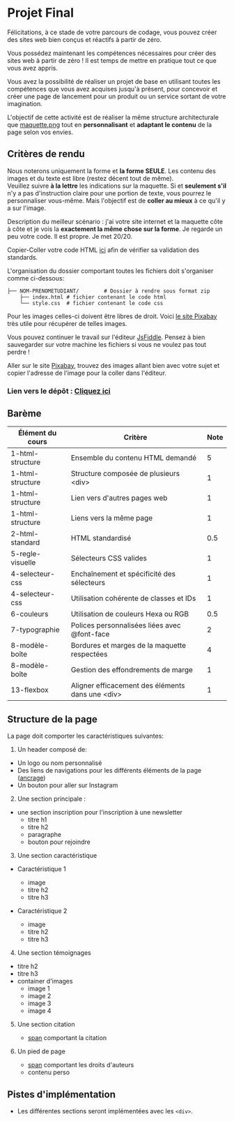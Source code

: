 # Projet Final

Félicitations, à ce stade de votre parcours de codage, vous pouvez créer des sites web bien conçus et réactifs à partir de zéro.

Vous possédez maintenant les compétences nécessaires pour créer des sites web à partir de zéro ! Il est temps de mettre en pratique tout ce que vous avez appris.

Vous avez la possibilité de réaliser un projet de base en utilisant toutes les compétences que vous avez acquises jusqu'à présent, pour concevoir et créer une page de lancement pour un produit ou un service sortant de votre imagination.

L'objectif de cette activité est de réaliser la même structure architecturale que [maquette.png](./maquette.png) tout en **personnalisant** et **adaptant le contenu** de la page selon vos envies.  

## Critères de rendu

Nous noterons uniquement la forme et **la forme SEULE**. Les contenu des images et du texte est libre (restez décent tout de même).  
Veuillez suivre **à la lettre** les indications sur la maquette. Si et **seulement s'il** n'y a pas d'instruction claire pour une portion de texte, vous pourrez le personnaliser vous-même. Mais l'objectif est de **coller au mieux** à ce qu'il y a sur l'image.  

Description du meilleur scénario : j'ai votre site internet et la maquette côte à côte et je vois la **exactement la même chose sur la forme**. Je regarde un peu votre code. Il est propre. Je met 20/20.

Copier-Coller votre code HTML [ici](https://validator.w3.org/#validate_by_input) afin de vérifier sa validation des standards.

L'organisation du dossier comportant toutes les fichiers doit s'organiser comme ci-dessous:

```
├── NOM-PRENOMETUDIANT/        # Dossier à rendre sous format zip
    ├── index.html # fichier contenant le code html
    └── style.css  # fichier contenant le code css
```

Pour les images celles-ci doivent être libres de droit. Voici [le site Pixabay](https://pixabay.com/fr/) très utile  pour récupérer de telles images.

Vous pouvez continuer le travail sur l'éditeur [JsFiddle](https://jsfiddle.net/). Pensez à bien sauvegarder sur votre machine les fichiers si vous ne voulez pas tout perdre !

Aller sur le site [Pixabay](https://pixabay.com/fr/), trouvez des images allant bien avec votre sujet et copier l'adresse de l'image pour la coller dans l'éditeur.  

### Lien vers le dépôt : <a href="https://moodle.ucly.fr/20-21/mod/assign/view.php?id=33814" target="_blank">Cliquez ici</a>

## Barème
| Élément du cours | Critère | Note |
| --------------- | --------------- | --------------- |
| 1-html-structure | Ensemble du contenu HTML demandé | 5 |
| 1-html-structure | Structure composée de plusieurs \<div\> | 1 |
| 1-html-structure | Lien vers d'autres pages web | 1 |
| 1-html-structure | Liens vers la même page | 1 |
| 2-html-standard | HTML standardisé | 0.5 |
| 5-regle-visuelle | Sélecteurs CSS valides | 1 |
| 4-selecteur-css | Enchaînement et spécificité des sélecteurs | 1 |
| 4-selecteur-css | Utilisation cohérente de classes et IDs | 1 |
| 6-couleurs | Utilisation de couleurs Hexa ou RGB | 0.5 |
| 7-typographie | Polices personnalisées liées avec @font-face | 2 |
| 8-modèle-boîte | Bordures et marges de la maquette respectées | 4 |
| 8-modèle-boîte | Gestion des effondrements de marge | 1 |
| 13-flexbox | Aligner efficacement des éléments dans une \<div\> | 1 |

## Structure de la page

La page doit comporter les caractéristiques suivantes:

1. Un header composé de:
  - Un logo ou nom personnalisé 
  - Des liens de navigations pour les différents éléments de la page ([ancrage](https://github.com/FTholin/DigitalCamp/blob/master/2-html-standard/9-lien-5.md))
  - Un bouton pour aller sur Instagram 
  
2. Une section principale :
  - une section inscription pour l'inscription à une newsletter
    - titre h1
    - titre h2
    - paragraphe
    - bouton pour rejoindre
    
3. Une section caractéristique 
  - Caractéristique 1
    - image
    - titre h2
    - titre h3
    
  - Caractéristique 2
    - image
    - titre h2
    - titre h3

4. Une section témoignages
  - titre h2
  - titre h3
  - container d'images
    - image 1
    - image 2
    - image 3
    - image 4
 
5. Une section citation
    - [span](https://developer.mozilla.org/fr/docs/Web/HTML/Element/span) comportant la citation
  
6. Un pied de page
 
    - [span](https://developer.mozilla.org/fr/docs/Web/HTML/Element/span) comportant les droits d'auteurs
    - contenu perso
    
## Pistes d'implémentation
- Les différentes sections seront implémentées avec les `<div>`.
